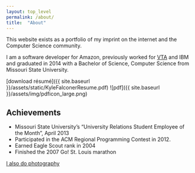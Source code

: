 ```yaml
---
layout: top_level
permalink: /about/
title:  "About"
---
```


This website exists as a portfolio of my imprint on the internet and the Computer Science community.

I am a software developer for Amazon, previously worked for [VTA](http://www.vta.org/) and IBM and graduated in 2014 with a Bachelor of Science, Computer Science from Missouri State University.

[download r&eacute;sum&eacute;]({{ site.baseurl }}/assets/static/KyleFalconerResume.pdf) 
![pdf]({{ site.baseurl }}/assets/img/pdficon_large.png)


## Achievements

* Missouri State University’s “University Relations Student Employee of the Month”, April 2013
* Participated in the ACM Regional Programming Contest in 2012.
* Earned Eagle Scout rank in 2004
* Finished the 2007 Go! St. Louis marathon


[I also do photography](https://kylefalconer.com/)

